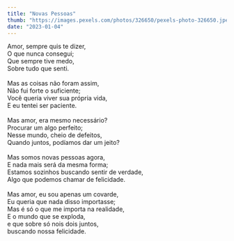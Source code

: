 ```yaml
---
title: "Novas Pessoas"
thumb: "https://images.pexels.com/photos/326650/pexels-photo-326650.jpeg"
date: "2023-01-04"
---
```

Amor, sempre quis te dizer,  
O que nunca consegui;  
Que sempre tive medo,  
Sobre tudo que senti.  
<br />
Mas as coisas não foram assim,  
Não fui forte o suficiente;  
Você queria viver sua própria vida,  
E eu tentei ser paciente.  
<br />
Mas amor, era mesmo necessário?  
Procurar um algo perfeito;  
Nesse mundo, cheio de defeitos,  
Quando juntos, podíamos dar um jeito?  
<br />
Mas somos novas pessoas agora,  
E nada mais será da mesma forma;  
Estamos sozinhos buscando sentir de verdade,  
Algo que podemos chamar de felicidade.  
<br />
Mas amor, eu sou apenas um covarde,  
Eu queria que nada disso importasse;  
Mas é só o que me importa na realidade,  
E o mundo que se exploda,  
e que sobre só nois dois juntos,  
buscando nossa felicidade.  

